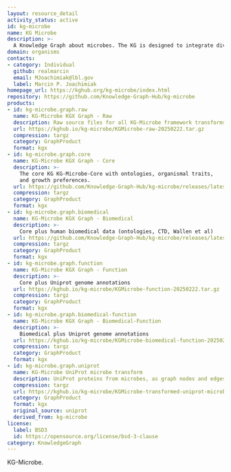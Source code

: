 ```yaml
---
layout: resource_detail
activity_status: active
id: kg-microbe
name: KG Microbe
description: >-
  A Knowledge Graph about microbes. The KG is designed to integrate diverse knowledge about microbes from a variety of structured and unstructured sources.
domain: organisms
contacts:
- category: Individual
  github: realmarcin
  email: MJoachimiak@lbl.gov
  label: Marcin P. Joachimiak
homepage_url: https://kghub.org/kg-microbe/index.html
repository: https://github.com/Knowledge-Graph-Hub/kg-microbe
products:
- id: kg-microbe.graph.raw
  name: KG-Microbe KGX Graph - Raw
  description: Raw source files for all KG-Microbe framework transforms (all 4 KGs)
  url: https://kghub.io/kg-microbe/KGMicrobe-raw-20250222.tar.gz
  compression: targz
  category: GraphProduct
  format: kgx
- id: kg-microbe.graph.core
  name: KG-Microbe KGX Graph - Core
  description: >-
    The core KG KG-Microbe-Core with ontologies, organismal traits,
    and growth preferences.
  url: https://github.com/Knowledge-Graph-Hub/kg-microbe/releases/latest
  compression: targz
  category: GraphProduct
  format: kgx
- id: kg-microbe.graph.biomedical
  name: KG-Microbe KGX Graph - Biomedical
  description: >-
    Core plus human biomedical data (ontologies, CTD, Wallen et al)
  url: https://github.com/Knowledge-Graph-Hub/kg-microbe/releases/latest
  compression: targz
  category: GraphProduct
  format: kgx
- id: kg-microbe.graph.function
  name: KG-Microbe KGX Graph - Function
  description: >-
    Core plus Uniprot genome annotations
  url: https://kghub.io/kg-microbe/KGMicrobe-function-20250222.tar.gz
  compression: targz
  category: GraphProduct
  format: kgx
- id: kg-microbe.graph.biomedical-function
  name: KG-Microbe KGX Graph - Biomedical-Function
  description: >-
    Biomedical plus Uniprot genome annotations
  url: https://kghub.io/kg-microbe/KGMicrobe-biomedical-function-20250222.tar.gz
  compression: targz
  category: GraphProduct
  format: kgx
- id: kg-microbe.graph.uniprot
  name: KG-Microbe UniProt microbe transform
  description: UniProt proteins from microbes, as graph nodes and edges
  compression: targz
  url: https://kghub.io/kg-microbe/KGMicrobe-transformed-uniprot-microbes-20240924.tar.gz
  category: GraphProduct
  format: kgx
  original_source: uniprot
  derived_from: kg-microbe
license:
  label: BSD3
  id: https://opensource.org/license/bsd-3-clause
category: KnowledgeGraph
---
```


KG-Microbe.
